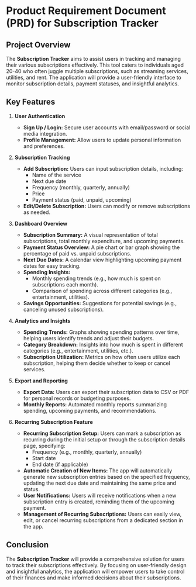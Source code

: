 # Product Requirement Document (PRD) for Subscription Tracker

## Project Overview

The **Subscription Tracker** aims to assist users in tracking and managing their various subscriptions effectively. This tool caters to individuals aged 20-40 who often juggle multiple subscriptions, such as streaming services, utilities, and rent. The application will provide a user-friendly interface to monitor subscription details, payment statuses, and insightful analytics.

## Key Features

1. **User Authentication**

   - **Sign Up / Login:** Secure user accounts with email/password or social media integration.
   - **Profile Management:** Allow users to update personal information and preferences.

2. **Subscription Tracking**

   - **Add Subscription:** Users can input subscription details, including:
     - Name of the service
     - Next due date
     - Frequency (monthly, quarterly, annually)
     - Price
     - Payment status (paid, unpaid, upcoming)
   - **Edit/Delete Subscription:** Users can modify or remove subscriptions as needed.

3. **Dashboard Overview**

   - **Subscription Summary:** A visual representation of total subscriptions, total monthly expenditure, and upcoming payments.
   - **Payment Status Overview:** A pie chart or bar graph showing the percentage of paid vs. unpaid subscriptions.
   - **Next Due Dates:** A calendar view highlighting upcoming payment dates for easy tracking.
   - **Spending Insights:**
     - Monthly spending trends (e.g., how much is spent on subscriptions each month).
     - Comparison of spending across different categories (e.g., entertainment, utilities).
   - **Savings Opportunities:** Suggestions for potential savings (e.g., canceling unused subscriptions).

4. **Analytics and Insights**

   - **Spending Trends:** Graphs showing spending patterns over time, helping users identify trends and adjust their budgets.
   - **Category Breakdown:** Insights into how much is spent in different categories (e.g., entertainment, utilities, etc.).
   - **Subscription Utilization:** Metrics on how often users utilize each subscription, helping them decide whether to keep or cancel services.

5. **Export and Reporting**

   - **Export Data:** Users can export their subscription data to CSV or PDF for personal records or budgeting purposes.
   - **Monthly Reports:** Automated monthly reports summarizing spending, upcoming payments, and recommendations.

6. **Recurring Subscription Feature**

   - **Recurring Subscription Setup:** Users can mark a subscription as recurring during the initial setup or through the subscription details page, specifying:
     - Frequency (e.g., monthly, quarterly, annually)
     - Start date
     - End date (if applicable)
   - **Automatic Creation of New Items:** The app will automatically generate new subscription entries based on the specified frequency, updating the next due date and maintaining the same price and status.
   - **User Notifications:** Users will receive notifications when a new subscription entry is created, reminding them of the upcoming payment.
   - **Management of Recurring Subscriptions:** Users can easily view, edit, or cancel recurring subscriptions from a dedicated section in the app.

## Conclusion

The **Subscription Tracker** will provide a comprehensive solution for users to track their subscriptions effectively. By focusing on user-friendly design and insightful analytics, the application will empower users to take control of their finances and make informed decisions about their subscriptions.